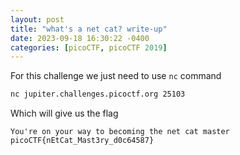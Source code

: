 ```yaml
---
layout: post
title: "what's a net cat? write-up"
date: 2023-09-18 16:30:22 -0400
categories: [picoCTF, picoCTF 2019]
---
```


For this challenge we just need to use `nc` command

```bash
nc jupiter.challenges.picoctf.org 25103
```

Which will give us the flag

```
You're on your way to becoming the net cat master
picoCTF{nEtCat_Mast3ry_d0c64587}
```
